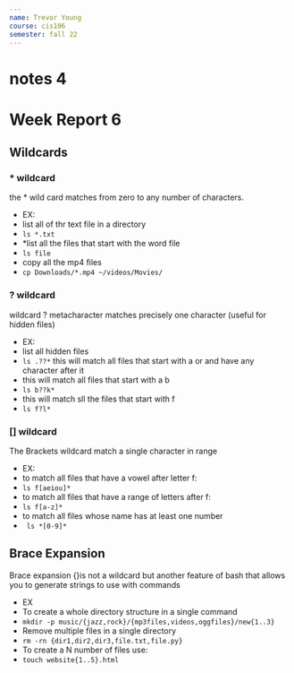 ```yaml
---
name: Trevor Young
course: cis106
semester: fall 22
---
```

# notes 4 
# Week Report 6 

## Wildcards

### * wildcard
the * wild card matches from zero to any number of characters.
* EX:
* list all of thr text file in a directory 
* `ls *.txt`
* *list all the files that start with the word file
* `ls file`
* copy all the mp4 files 
* `cp Downloads/*.mp4 ~/videos/Movies/`
### ? wildcard
wildcard ? metacharacter matches precisely one character (useful for hidden files)
* EX:
* list all hidden files 
* `ls .??*` this will match all files that start with a or and have any character after it 
* this will match all files that start with a b
* `ls b??k*`
* this will match sll the files that start with f
* `ls f?l*`
### [] wildcard
The Brackets wildcard match a single character in range 
* EX:
* to match all files that have a vowel after letter f:
* `ls f[aeiou]*`
* to match all files that have a range of letters after f:
* `ls f[a-z]*`
* to match all files whose name has at least one number
* ` ls *[0-9]*`
## Brace Expansion
Brace expansion {}is not a wildcard but another feature of bash that allows you to generate strings to use with commands 
* EX 
* To create a whole directory structure in a single command
* `mkdir -p music/{jazz,rock}/{mp3files,videos,oggfiles}/new{1..3}`
* Remove multiple files in a single directory 
* `rm -rn {dir1,dir2,dir3,file.txt,file.py}`
* To create a N number of files use:
* `touch website{1..5}.html`


